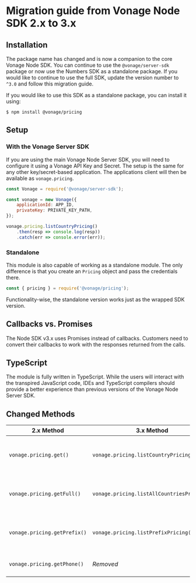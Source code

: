 # Migration guide from Vonage Node SDK 2.x to 3.x

## Installation

The package name has changed and is now a companion to the core Vonage Node SDK. You can continue to use the `@vonage/server-sdk` package or now use the Numbers SDK as a standalone package. If you would like to continue to use the full SDK, update the version number to `^3.0` and follow this migration guide.

If you would like to use this SDK as a standalone package, you can install it using:

```console
$ npm install @vonage/pricing
```

## Setup

### With the Vonage Server SDK
If you are using the main Vonage Node Server SDK, you will need to configure it using a Vonage API Key and Secret. The setup is the same for any other key/secret-based application. The applications client will then be available as `vonage.pricing`.

```js
const Vonage = require('@vonage/server-sdk');

const vonage = new Vonage({
    applicationId: APP_ID,
    privateKey: PRIVATE_KEY_PATH,
});

vonage.pricing.listCountryPricing()
    .then(resp => console.log(resp))
    .catch(err => console.error(err));
```

### Standalone
This module is also capable of working as a standalone module. The only difference is that you create an `Pricing` object and pass the credentials there.

```js
const { pricing } = require('@vonage/pricing');
```

Functionality-wise, the standalone version works just as the wrapped SDK version.

## Callbacks vs. Promises

The Node SDK v3.x uses Promises instead of callbacks. Customers need to convert their callbacks to work with the responses returned from the calls. 

## TypeScript

The module is fully written in TypeScript. While the users will interact with the transpired JavaScript code, IDEs and TypeScript compilers should provide a better experience than previous versions of the Vonage Node Server SDK.

## Changed Methods

| 2.x Method | 3.x Method | Notes |
|----------------|---------------|-------|
| `vonage.pricing.get()` | `vonage.pricing.listCountryPricing` | This method has been renamed |
| `vonage.pricing.getFull()` |  `vonage.pricing.listAllCountriesPricing()` | This method has been renamed |
| `vonage.pricing.getPrefix()` |  `vonage.pricing.listPrefixPricing()` | This method has been renamed |
| `vonage.pricing.getPhone()` | _Removed_ |  This has been removed |